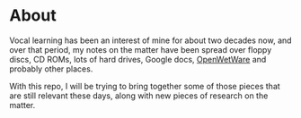 # About

Vocal learning has been an interest of mine for about two decades now, and over that period, my notes on the matter have been spread over floppy discs, CD ROMs, lots of hard drives, Google docs, [OpenWetWare](http://www.openwetware.org/wiki/User:Daniel_Mietchen/Notebook/Vocal_learning/Vocal_learning_in_elephants) and probably other places.

With this repo, I will be trying to bring together some of those pieces that are still relevant these days, along with new pieces of research on the matter.
